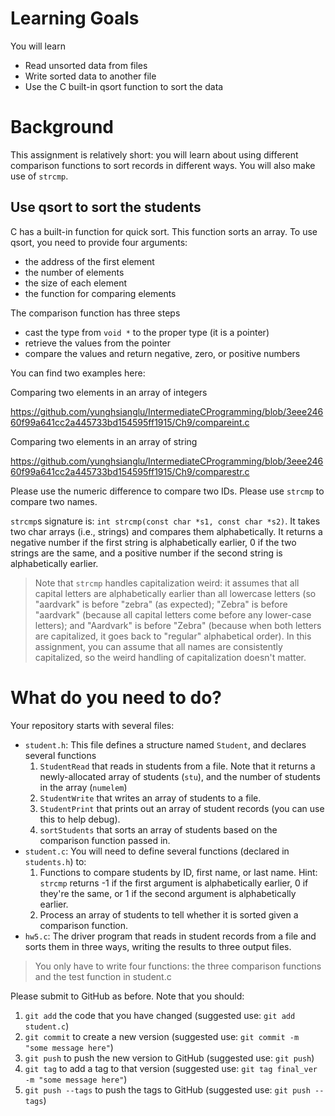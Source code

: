 # Learning Goals 

You will learn
* Read unsorted data from files
* Write sorted data to another file
* Use the C built-in qsort function to sort the data

# Background

This assignment is relatively short: you will learn about using different comparison functions to sort records in different ways. You will also make use of `strcmp`.

## Use qsort to sort the students

C has a built-in function for quick sort. This function sorts an
array.  To use qsort, you need to provide four arguments:

* the address of the first element
* the number of elements
* the size of each element
* the function for comparing elements

The comparison function has three steps

* cast the type from `void *` to the proper type (it is a pointer)
* retrieve the values from the pointer
* compare the values and return negative, zero, or positive numbers

You can find two examples here:

Comparing two elements in an array of integers

https://github.com/yunghsianglu/IntermediateCProgramming/blob/3eee24660f99a641cc2a445733bd154595ff1915/Ch9/compareint.c

Comparing two elements in an array of string

https://github.com/yunghsianglu/IntermediateCProgramming/blob/3eee24660f99a641cc2a445733bd154595ff1915/Ch9/comparestr.c

Please use the numeric difference to compare two IDs.
Please use `strcmp` to compare two names.

`strcmp`s signature is: `int strcmp(const char *s1, const char *s2)`. It takes two char arrays (i.e., strings) and compares them alphabetically. It returns a negative number if the first string is alphabetically earlier, 0 if the two strings are the same, and a positive number if the second string is alphabetically earlier.

> Note that `strcmp` handles capitalization weird: it assumes that all capital letters are alphabetically earlier than all lowercase letters (so "aardvark" is before "zebra" (as expected); "Zebra" is before "aardvark" (because all capital letters come before any lower-case letters); and "Aardvark" is before "Zebra" (because when both letters are capitalized, it goes back to "regular" alphabetical order). In this assignment, you can assume that all names are consistently capitalized, so the weird handling of capitalization doesn't matter.

# What do you need to do?

Your repository starts with several files:
* `student.h`: This file defines a structure named `Student`, and declares several functions
  1. `StudentRead` that reads in students from a file. Note that it returns a newly-allocated
     array of students (`stu`), and the number of students in the array (`numelem`)
  2. `StudentWrite` that writes an array of students to a file.
  3. `StudentPrint` that prints out an array of student records (you can use this to help debug).
  4. `sortStudents` that sorts an array of students based on the comparison function passed in.
* `student.c`: You will need to define several functions (declared in `students.h`)
  to:
  1. Functions to compare students by ID, first name, or last name. Hint: `strcmp` returns -1 if the first argument is alphabetically earlier, 0 if they're the same, or 1 if the second argument is alphabetically earlier.
  2. Process an array of students to tell whether it is sorted given a comparison function.
* `hw5.c`: The driver program that reads in student records from a file and sorts them in three ways, writing the results to three output files.

> You only have to write four functions: the three comparison functions and the test function in student.c

Please submit to GitHub as before. Note that you should:

1. `git add` the code that you have changed (suggested use: `git add student.c`)
2. `git commit` to create a new version (suggested use: `git commit -m "some message here"`)
3. `git push` to push the new version to GitHub (suggested use: `git push`)
4. `git tag` to add a tag to that version (suggested use: `git tag final_ver -m "some message here"`)
5. `git push --tags` to push the tags to GitHub (suggested use: `git push --tags`)